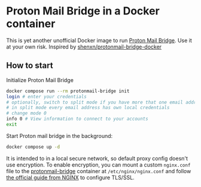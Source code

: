 # Proton Mail Bridge in a Docker container

This is yet another unofficial Docker image to run [Proton Mail Bridge](https://github.com/ProtonMail/proton-bridge).
Use it at your own risk.
Inspired by [shenxn/protonmail-bridge-docker](https://github.com/shenxn/protonmail-bridge-docker)

## How to start

Initialize Proton Mail Bridge

```bash
docker compose run --rm protonmail-bridge init
login # enter your credentials
# optionally, switch to split mode if you have more that one email address
# in split mode every email address has own local credentials
# change mode 0
info 0 # View information to connect to your accounts
exit
```

Start Proton mail bridge in the background:

```bash
docker compose up -d
```

It is intended to in a local secure network, so default proxy config doesn't use encryption.
To enable encryption, you can mount a custom `nginx.conf` file to the [protonmail-bridge](docker-compose.yml) container
at `/etc/nginx/nginx.conf` and follow [the official guide from NGINX][] to configure TLS/SSL.

[the official guide from NGINX]: https://docs.nginx.com/nginx/admin-guide/mail-proxy/mail-proxy/#setting-up-ssltls-for-a-mail-proxy
